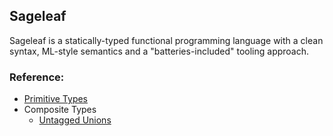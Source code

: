 ## Sageleaf

Sageleaf is a statically-typed functional programming language with a clean syntax, ML-style semantics and a "batteries-included" tooling approach.

### Reference:
- [Primitive Types](docs/primitive-types.md)
- Composite Types
    - [Untagged Unions](docs/untagged-unions.md)

